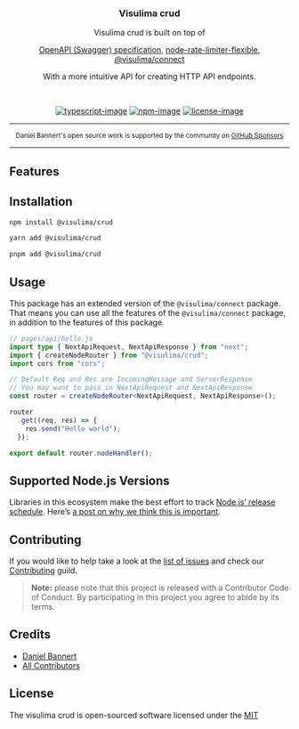 <div align="center">
  <h3>Visulima crud</h3>
  <p>
  Visulima crud is built on top of

   [OpenAPI (Swagger) specification](https://swagger.io/specification/),
   [node-rate-limiter-flexible](https://github.com/animir/node-rate-limiter-flexible),
   [@visulima/connect](https://github.com/visulima/visulima/tree/main/packages/connect)

With a more intuitive API for creating HTTP API endpoints.

  </p>
</div>

<br />

<div align="center">

[![typescript-image]][typescript-url] [![npm-image]][npm-url] [![license-image]][license-url]

</div>

---

<div align="center">
    <p>
        <sup>
            Daniel Bannert's open source work is supported by the community on <a href="https://github.com/sponsors/prisis">GitHub Sponsors</a>
        </sup>
    </p>
</div>

---

## Features

## Installation

```sh
npm install @visulima/crud
```

```sh
yarn add @visulima/crud
```

```sh
pnpm add @visulima/crud
```

## Usage

This package has an extended version of the `@visulima/connect` package.
That means you can use all the features of the `@visulima/connect` package, in addition to the features of this package.

```ts
// pages/api/hello.js
import type { NextApiRequest, NextApiResponse } from "next";
import { createNodeRouter } from "@visulima/crud";
import cors from "cors";

// Default Req and Res are IncomingMessage and ServerResponse
// You may want to pass in NextApiRequest and NextApiResponse
const router = createNodeRouter<NextApiRequest, NextApiResponse>();

router
  .get((req, res) => {
    res.send("Hello world");
  });

export default router.nodeHandler();
```

## Supported Node.js Versions

Libraries in this ecosystem make the best effort to track
[Node.js’ release schedule](https://github.com/nodejs/release#release-schedule). Here’s [a
post on why we think this is important](https://medium.com/the-node-js-collection/maintainers-should-consider-following-node-js-release-schedule-ab08ed4de71a).

## Contributing

If you would like to help take a look at the [list of issues](https://github.com/visulima/visulima/issues) and check our [Contributing](.github/CONTRIBUTING.md) guild.

> **Note:** please note that this project is released with a Contributor Code of Conduct. By participating in this project you agree to abide by its terms.

## Credits

-   [Daniel Bannert](https://github.com/prisis)
-   [All Contributors](https://github.com/visulima/visulima/graphs/contributors)

## License

The visulima crud is open-sourced software licensed under the [MIT][license-url]

[typescript-image]: https://img.shields.io/badge/Typescript-294E80.svg?style=for-the-badge&logo=typescript
[typescript-url]: "typescript"
[license-image]: https://img.shields.io/npm/l/@visulima/crud?color=blueviolet&style=for-the-badge
[license-url]: LICENSE.md "license"
[npm-image]: https://img.shields.io/npm/v/@visulima/crud/alpha.svg?style=for-the-badge&logo=npm
[npm-url]: https://www.npmjs.com/package/@visulima/crud/v/alpha "npm"

